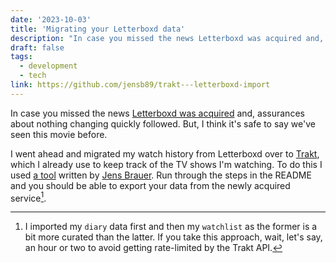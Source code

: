 ```yaml
---
date: '2023-10-03'
title: 'Migrating your Letterboxd data'
description: "In case you missed the news Letterboxd was acquired and, assurances about nothing changing quickly followed. But, I think it's safe to say we've seen this movie before."
draft: false
tags:
  - development
  - tech
link: https://github.com/jensb89/trakt---letterboxd-import
---
```

In case you missed the news [Letterboxd was acquired](https://www.nytimes.com/2023/09/29/business/media/letterboxd-new-owner.html) and, assurances about nothing changing quickly followed. But, I think it's safe to say we've seen this movie before.<!-- excerpt -->

I went ahead and migrated my watch history from Letterboxd over to [Trakt](https://trakt.tv), which I already use to keep track of the TV shows I'm watching. To do this I used [a tool](https://github.com/jensb89/trakt---letterboxd-import) written by [Jens Brauer](https://github.com/jensb89). Run through the steps in the README and you should be able to export your data from the newly acquired service[^1].

[^1]: I imported my `diary` data first and then my `watchlist` as the former is a bit more curated than the latter. If you take this approach, wait, let's say, an hour or two to avoid getting rate-limited by the Trakt API.
